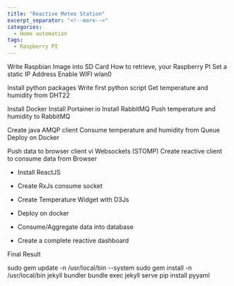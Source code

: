 ```yaml
---
title: "Reactive Meteo Station"
excerpt_separator: "<!--more-->"
categories:
  - Home automation
tags:
  - Raspberry PI
---
```



Write Raspbian Image into SD Card
How to retrieve, your Raspberry PI 
Set a static IP Address
Enable WIFI wlan0





Install python packages
Write first python script
Get temperature and humidity from DHT22

Install Docker
Install Portainer.io
Install RabbitMQ
Push temperature and humidity to RabbitMQ

Create java AMQP client
Consume temperature and humidity from Queue
Deploy on Docker

Push data to browser client vi Websockets (STOMP)
Create reactive client to consume data from Browser
  - Install ReactJS
  - Create RxJs consume socket
  - Create Temperature Widget with D3Js
  - Deploy on docker
  
  - Consume/Aggregate data into database
  - Create a complete reactive dashboard

Final Result
  

sudo gem update -n /usr/local/bin --system sudo gem install -n /usr/local/bin jekyll bundler
bundle exec jekyll serve
pip install pyyaml
